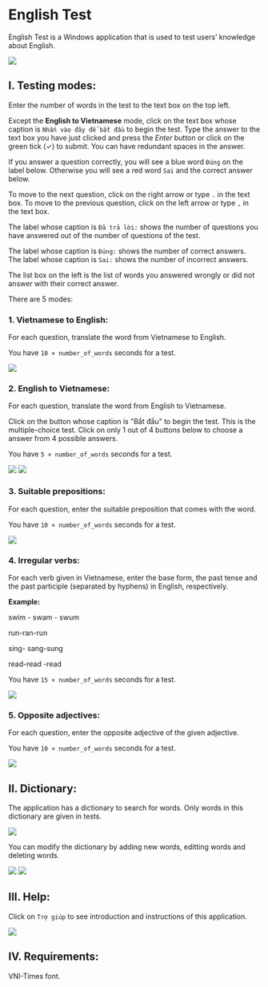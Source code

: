 # English Test
English Test is a Windows application that is used to test users’ knowledge about English.

<img src="https://github.com/giabao4498/English-Test/blob/master/Screenshots/English%20Test%20(1).JPG">

## I. Testing modes:
Enter the number of words in the test to the text box on the top left.

Except the **English to Vietnamese** mode, click on the text box whose caption is `Nhấn vào đây để bắt đầu` to begin the test. Type the answer to the text box you have just clicked and press the *Enter* button or click on the green tick (✓) to submit. You can have redundant spaces in the answer.

If you answer a question correctly, you will see a blue word `Đúng` on the label below. Otherwise you will see a red word `Sai` and the correct answer below.

To move to the next question, click on the right arrow or type `.` in the text box. To move to the previous question, click on the left arrow or type `,` in the text box.

The label whose caption is `Đã trả lời:` shows the number of questions you have answered out of the number of questions of the test.

The label whose caption is `Đúng:` shows the number of correct answers. The label whose caption is `Sai:` shows the number of incorrect answers.

The list box on the left is the list of words you answered wrongly or did not answer with their correct answer.

There are 5 modes:

### 1. Vietnamese to English:
For each question, translate the word from Vietnamese to English.

You have `10 × number_of_words` seconds for a test.

<img src="https://github.com/giabao4498/English-Test/blob/master/Screenshots/English%20Test%20(2).JPG">

### 2. English to Vietnamese:
For each question, translate the word from English to Vietnamese.

Click on the button whose caption is "Bắt đầu" to begin the test. This is the multiple-choice test. Click on only 1 out of 4 buttons below to choose a answer from 4 possible answers.

You have `5 × number_of_words` seconds for a test.

<img src="https://github.com/giabao4498/English-Test/blob/master/Screenshots/English%20Test%20(3).JPG">

<img src="https://github.com/giabao4498/English-Test/blob/master/Screenshots/English%20Test%20(4).JPG">

### 3. Suitable prepositions:
For each question, enter the suitable preposition that comes with the word.

You have `10 × number_of_words` seconds for a test.

<img src="https://github.com/giabao4498/English-Test/blob/master/Screenshots/English%20Test%20(5).JPG">

### 4. Irregular verbs:
For each verb given in Vietnamese, enter the base form, the past tense and the past participle (separated by hyphens) in English, respectively.

**Example:**

swim - swam - swum

run-ran-run

sing- sang-sung

read-read -read

You have `15 × number_of_words` seconds for a test.

<img src="https://github.com/giabao4498/English-Test/blob/master/Screenshots/English%20Test%20(6).JPG">

### 5. Opposite adjectives:
For each question, enter the opposite adjective of the given adjective.

You have `10 × number_of_words` seconds for a test.

<img src="https://github.com/giabao4498/English-Test/blob/master/Screenshots/English%20Test%20(7).JPG">

## II. Dictionary:
The application has a dictionary to search for words. Only words in this dictionary are given in tests.

<img src="https://github.com/giabao4498/English-Test/blob/master/Screenshots/English%20Test%20(8).JPG">

You can modify the dictionary by adding new words, editting words and deleting words.

<img src="https://github.com/giabao4498/English-Test/blob/master/Screenshots/English%20Test%20(9).JPG">

<img src="https://github.com/giabao4498/English-Test/blob/master/Screenshots/English%20Test%20(10).JPG">

## III. Help:
Click on `Trợ giúp` to see introduction and instructions of this application.

<img src="https://github.com/giabao4498/English-Test/blob/master/Screenshots/English%20Test%20(11).JPG">

## IV. Requirements:
VNI-Times font.
